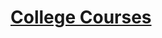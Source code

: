 # [College Courses](https://app.codesignal.com/arcade/python-arcade/fumbling-in-functional/hJqXodrjeBDPZPZRn/)
